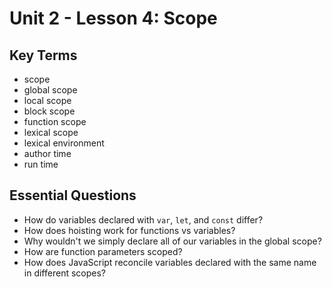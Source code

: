 # Unit 2 - Lesson 4: Scope

## Key Terms
* scope
* global scope
* local scope
* block scope
* function scope
* lexical scope
* lexical environment
* author time
* run time

## Essential Questions
* How do variables declared with `var`, `let`, and `const` differ?
* How does hoisting work for functions vs variables?
* Why wouldn't we simply declare all of our variables in the global scope?
* How are function parameters scoped?
* How does JavaScript reconcile variables declared with the same name in different scopes?